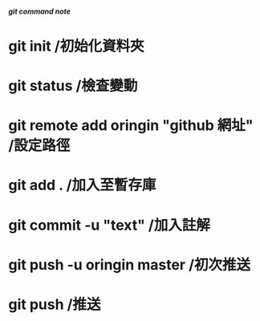 ##### git command note

# git init /初始化資料夾
# git status /檢查變動
# git remote add oringin "github 網址" /設定路徑
# git add . /加入至暫存庫
# git commit -u "text" /加入註解
# git push -u oringin master /初次推送
# git push /推送